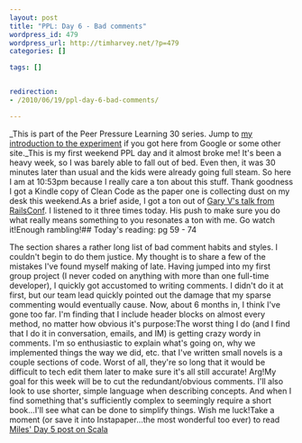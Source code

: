 ```yaml
--- 
layout: post
title: "PPL: Day 6 - Bad comments"
wordpress_id: 479
wordpress_url: http://timharvey.net/?p=479
categories: []

tags: []


redirection:
- /2010/06/19/ppl-day-6-bad-comments/

---
```

_This is part of the Peer Pressure Learning 30 series. Jump to [my introduction to the experiment](http://timharvey.net/2010/06/11/peer-pressure-learning-experiment/) if you got here from Google or some other site._This is my first weekend PPL day and it almost broke me! It's been a heavy week, so I was barely able to fall out of bed. Even then, it was 30 minutes later than usual and the kids were already going full steam. So here I am at 10:53pm because I really care a ton about this stuff. Thank goodness I got a Kindle copy of Clean Code as the paper one is collecting dust on my desk this weekend.As a brief aside, I got a ton out of [Gary V's talk from RailsConf](http://garyvaynerchuk.com/post/688601116/railsconf-2010-keynote). I listened to it three times today. His push to make sure you do what really means something to you resonates a ton with me. Go watch it!Enough rambling!## Today's reading: pg 59 - 74

The section shares a rather long list of bad comment habits and styles. I couldn't begin to do them justice. My thought is to share a few of the mistakes I've found myself making of late. Having jumped into my first group project (I never coded on anything with more than one full-time developer), I quickly got accustomed to writing comments. I didn't do it at first, but our team lead quickly pointed out the damage that my sparse commenting would eventually cause. Now, about 6 months in, I think I've gone too far. I'm finding that I include header blocks on almost every method, no matter how obvious it's purpose:<script src="http://pastie.org/1012008.js"></script>The worst thing I do (and I find that I do it in conversation, emails, and IM) is getting crazy wordy in comments. I'm so enthusiastic to explain what's going on, why we implemented things the way we did, etc. that I've written small novels is a couple sections of code. Worst of all, they're so long that it would be difficult to tech edit them later to make sure it's all still accurate! Arg!My goal for this week will be to cut the redundant/obvious comments. I'll also look to use shorter, simple language when describing concepts. And when I find something that's sufficiently complex to seemingly require a short book...I'll see what can be done to simplify things. Wish me luck!Take a moment (or save it into Instapaper...the most wonderful too ever) to read [Miles' Day 5 post on Scala](http://mileszs.com/blog/2010/06/18/ppl-30-day-5-scala.html)

